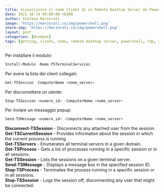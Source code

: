 ```yaml
---
title: Visualizzare il nome client di un Remote Desktop Server da PowerShell
date: 2021-10-14 09:00:00 +0200
author: Stefano Marzorati
image: 'https://marzorati.co/img/powershell.png'
share-img: 'https://marzorati.co/img/powershell.png'
layout: post
categories: [Windows]
tags: [getting, client, name, remote desktop server, powershell, rdp, rds]
---
```

Per installare il modulo:   
~~~powershell
Install-Module -Name PSTerminalServices
~~~
Per avere la lista dei client collegati:   
~~~powershell
Get-TSSession -ComputerName <nome_server>
~~~
Per disconnettere un utente:   
~~~powershell
Stop-TSSession <numero_id> -ComputerName <nome_server>
~~~

Per inviare un messaggio popup:   
~~~powershell
Send-TSMessage <numero_id> -ComputerName <nome_server>
~~~

**Disconnect-TSSession** - Disconnects any attached user from the session.   
**Get-TSCurrentSession** - Provides information about the session in which the current process is running.   
**Get-TSServers** - Enumerates all terminal servers in a given domain.   
**Get-TSProcess** - Gets a list of processes running in a specific session or in all sessions.   
**Get-TSSession** - Lists the sessions on a given terminal server.   
**Send-TSMessage** - Displays a message box in the specified session ID.   
**Stop-TSProcess** - Terminates the process running in a specific session or in all sessions.   
**Stop-TSSession** - Logs the session off, disconnecting any user that might be connected.   